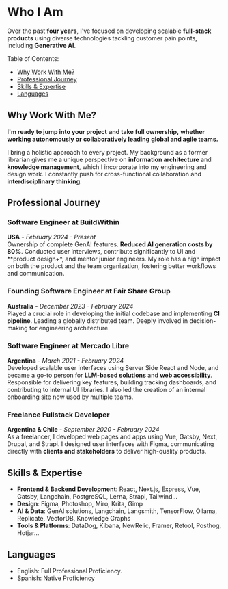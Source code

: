 # Who I Am

Over the past **four years**, I've focused on developing scalable **full-stack products** using diverse technologies tackling customer pain points, including **Generative AI**. 

Table of Contents:
- [Why Work With Me?](#why%20work%20with%20me%3F)
- [Professional Journey](#professional%20journey)
- [Skills & Expertise](#skills%20%26%20expertise)
- [Languages](#languages)

## Why Work With Me?

**I'm ready to jump into your project** **and take full** **ownership,** **whether** **working autonomously or** **collaboratively leading global and agile teams.**

I bring a holistic approach to every project. My background as a former librarian gives me a unique perspective on **information architecture** and **knowledge management**, which I incorporate into my engineering and design work. I constantly push for cross-functional collaboration and **interdisciplinary thinking**.

## Professional Journey

### Software Engineer at BuildWithin
  **USA** - *February 2024 - Present*  
  Ownership of complete GenAI features. **Reduced AI generation costs by 80%**. Conducted user interviews, contribute significantly to UI and **product design+*, and mentor junior engineers. My role has a high impact on both the product and the team organization, fostering better workflows and communication.

### Founding Software Engineer at Fair Share Group
  **Australia** - *December 2023 - February 2024*  
  Played a crucial role in developing the initial codebase and implementing **CI pipeline**. Leading a globally distributed team. Deeply involved in decision-making for engineering architecture.

### Software Engineer at Mercado Libre
  **Argentina** - *March 2021 - February 2024*  
  Developed scalable user interfaces using Server Side React and Node, and became a go-to person for **LLM-based solutions** and **web accessibility**. Responsible for delivering key features, building tracking dashboards, and contributing to internal UI libraries. I also led the creation of an internal onboarding site now used by multiple teams.

### Freelance Fullstack Developer
  **Argentina & Chile** - *September 2020 - February 2024*  
  As a freelancer, I developed web pages and apps using Vue, Gatsby, Next, Drupal, and Strapi. I designed user interfaces with Figma, communicating directly with **clients and stakeholders** to deliver high-quality products.

## Skills & Expertise

- **Frontend & Backend Development**: React, Next.js, Express, Vue, Gatsby, Langchain, PostgreSQL, Lerna, Strapi, Tailwind...
- **Design**: Figma, Photoshop, Miro, Krita, Gimp
- **AI & Data**: GenAI solutions, Langchain, Langsmith, TensorFlow, Ollama, Replicate, VectorDB, Knowledge Graphs
- **Tools & Platforms**: DataDog, Kibana, NewRelic, Framer, Retool, Posthog, Hotjar...

## Languages

- English: Full Professional Proficiency.
- Spanish: Native Proficiency
